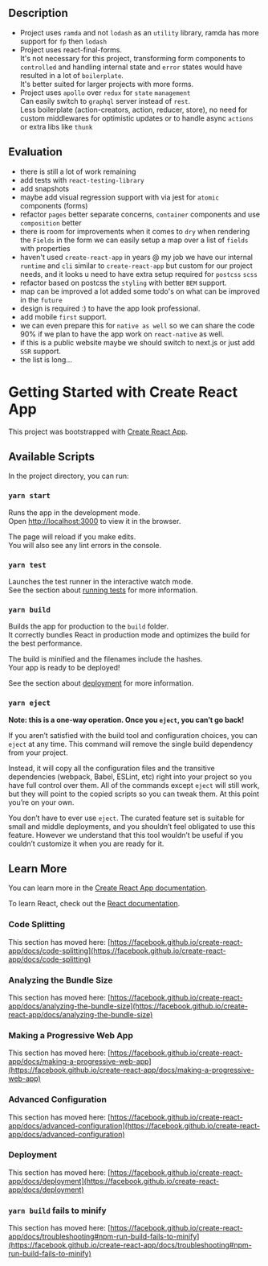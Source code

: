 ## Description
- Project uses `ramda` and not `lodash` as an `utility` library, ramda has more support for `fp` then `lodash` 
- Project uses react-final-forms.\
It's not necessary for this project, transforming form components to `controlled` and handling internal state and `error` states would have resulted in a lot of `boilerplate`.\
It's better suited for larger projects with more forms.
- Project uses `apollo` over `redux` for `state` `management`\
 Can easily switch to `graphql` server instead of `rest`.\
 Less boilerplate (action-creators, action, reducer, store), no need for custom middlewares for optimistic updates or to handle async `actions` or extra libs like `thunk`

## Evaluation
- there is still a lot of work remaining
- add tests with `react-testing-library`
- add snapshots
- maybe add visual regression support with via jest for `atomic` components (forms)
- refactor `pages` better separate concerns, `container` components and use `composition` better
- there is room for improvements when it comes to `dry` when rendering the `Fields` in the form we can easily setup a map over a list of `fields` with properties
- haven't used `create-react-app` in years @ my job we have our internal `runtime` and `cli` similar to `create-react-app` but custom for our project needs, and it looks u need to have extra setup required for `postcss` `scss`
- refactor based on postcss the `styling` with better `BEM` support.
- map can be improved a lot added some todo's on what can be improved in the `future`
- design is required :) to have the app look professional.
- add mobile `first` support.
- we can even prepare this for `native as well` so we can share the code 90% if we plan to have the app work on `react-native` as well.
- if this is a public website maybe we should switch to next.js or just add `SSR` support.
- the list is long...
 
# Getting Started with Create React App

This project was bootstrapped with [Create React App](https://github.com/facebook/create-react-app).

## Available Scripts

In the project directory, you can run:

### `yarn start`

Runs the app in the development mode.\
Open [http://localhost:3000](http://localhost:3000) to view it in the browser.

The page will reload if you make edits.\
You will also see any lint errors in the console.

### `yarn test`

Launches the test runner in the interactive watch mode.\
See the section about [running tests](https://facebook.github.io/create-react-app/docs/running-tests) for more information.

### `yarn build`

Builds the app for production to the `build` folder.\
It correctly bundles React in production mode and optimizes the build for the best performance.

The build is minified and the filenames include the hashes.\
Your app is ready to be deployed!

See the section about [deployment](https://facebook.github.io/create-react-app/docs/deployment) for more information.

### `yarn eject`

**Note: this is a one-way operation. Once you `eject`, you can’t go back!**

If you aren’t satisfied with the build tool and configuration choices, you can `eject` at any time. This command will remove the single build dependency from your project.

Instead, it will copy all the configuration files and the transitive dependencies (webpack, Babel, ESLint, etc) right into your project so you have full control over them. All of the commands except `eject` will still work, but they will point to the copied scripts so you can tweak them. At this point you’re on your own.

You don’t have to ever use `eject`. The curated feature set is suitable for small and middle deployments, and you shouldn’t feel obligated to use this feature. However we understand that this tool wouldn’t be useful if you couldn’t customize it when you are ready for it.

## Learn More

You can learn more in the [Create React App documentation](https://facebook.github.io/create-react-app/docs/getting-started).

To learn React, check out the [React documentation](https://reactjs.org/).

### Code Splitting

This section has moved here: [https://facebook.github.io/create-react-app/docs/code-splitting](https://facebook.github.io/create-react-app/docs/code-splitting)

### Analyzing the Bundle Size

This section has moved here: [https://facebook.github.io/create-react-app/docs/analyzing-the-bundle-size](https://facebook.github.io/create-react-app/docs/analyzing-the-bundle-size)

### Making a Progressive Web App

This section has moved here: [https://facebook.github.io/create-react-app/docs/making-a-progressive-web-app](https://facebook.github.io/create-react-app/docs/making-a-progressive-web-app)

### Advanced Configuration

This section has moved here: [https://facebook.github.io/create-react-app/docs/advanced-configuration](https://facebook.github.io/create-react-app/docs/advanced-configuration)

### Deployment

This section has moved here: [https://facebook.github.io/create-react-app/docs/deployment](https://facebook.github.io/create-react-app/docs/deployment)

### `yarn build` fails to minify

This section has moved here: [https://facebook.github.io/create-react-app/docs/troubleshooting#npm-run-build-fails-to-minify](https://facebook.github.io/create-react-app/docs/troubleshooting#npm-run-build-fails-to-minify)


